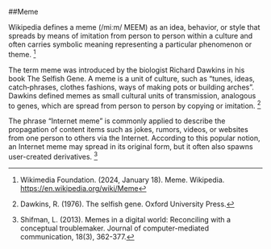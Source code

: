 ##Meme

Wikipedia defines a meme (/miːm/ MEEM) as an idea, behavior, or style that spreads by means of imitation from person to person within a culture and often carries symbolic meaning representing a particular phenomenon or theme. [^wikipedia24meme]

The term meme was introduced by the biologist Richard Dawkins in his book The Selfish Gene. A meme is a unit of culture, such as “tunes, ideas, catch‐phrases, clothes fashions, ways of making pots or building arches”. Dawkins defined memes as small cultural units of transmission, analogous to genes, which are spread from person to person by copying or imitation.  [^Dawkins76meme]

The phrase “Internet meme” is commonly applied to describe the propagation of content items such as jokes, rumors, videos, or websites from one person to others via the Internet. According to this popular notion, an Internet meme may spread in its original form, but it often also spawns user-created derivatives. [^Shifman13meme]



[^wikipedia24meme]: Wikimedia Foundation. (2024, January 18). Meme. Wikipedia. https://en.wikipedia.org/wiki/Meme 

[^Shifman13meme]: Shifman, L. (2013). Memes in a digital world: Reconciling with a conceptual troublemaker. Journal of computer-mediated communication, 18(3), 362-377.

[^Dawkins76meme]: Dawkins, R. (1976). The selfish gene. Oxford University Press. 



